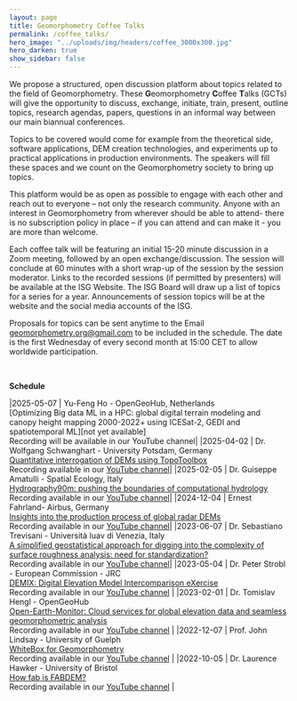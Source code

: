 ```yaml
---
layout: page
title: Geomorphometry Coffee Talks
permalink: /coffee_talks/
hero_image: "../uploads/img/headers/coffee_3000x300.jpg"
hero_darken: true
show_sidebar: false
---
```



We propose a structured, open discussion platform about topics related to the field of Geomorphometry. These **G**eomorphometry **C**offee **T**alks (GCTs) will give the opportunity to discuss, exchange, initiate, train, present, outline topics, research agendas, papers, questions in an informal way between our main biannual conferences.

Topics to be covered would come for example from the theoretical side, software applications, DEM creation technologies, and experiments up to practical applications in production environments. The speakers will fill these spaces and we count on the Geomorphometry society to bring up topics.

This platform would be as open as possible to engage with each other and reach out to everyone – not only the research community. Anyone with an interest in Geomorphometry from wherever should be able to attend- there is no subscription policy in place – if you can attend and can make it - you are more than welcome.

Each coffee talk will be featuring an initial 15-20 minute discussion in a Zoom meeting, followed by an open exchange/discussion. The session will conclude at 60 minutes with a short wrap-up of the session by the session moderator. Links to the recorded sessions (if permitted by presenters) will be available at the ISG Website. The ISG Board will draw up a list of topics for a series for a year. Announcements of session topics will be at the website and the social media accounts of the ISG.

Proposals for topics can be sent anytime to the Email [geomorphometry.org@gmail.com](mailto:geomorphometry.org@gmail.com) to be included in the schedule. The date is the first Wednesday of every second month at 15:00 CET to allow worldwide participation.

&nbsp;

**Schedule**  

|2025-05-07 | Yu-Feng Ho  - OpenGeoHub, Netherlands <br> [Optimizing Big data ML in a HPC: global digital terrain modeling and canopy height mapping 2000-2022+ using ICESat-2, GEDI and spatiotemporal ML][not yet available] <br> Recording will be available in our YouTube channel|
|2025-04-02 | Dr. Wolfgang Schwanghart - University Potsdam, Germany <br> [Quantitative interrogation of DEMs using TopoToolbox][pdf_wolfgang] <br> Recording available in our [YouTube channel][video_wolfgang]|
|2025-02-05 | Dr. Guiseppe Amatulli - Spatial Ecology, Italy <br> [Hydrography90m: pushing the boundaries of computational hydrology][pdf_guiseppe] <br> Recording available in our [YouTube channel][video_giuseppe]|
|2024-12-04 | Ernest Fahrland- Airbus, Germany <br> [Insights into the production process of global radar DEMs][pdf_ernest] <br> Recording available in our [YouTube channel][video_ernest]|
|2023-06-07 | Dr. Sebastiano Trevisani - Università Iuav di Venezia, Italy <br> [A simplified geostatistical approach for digging into the complexity of surface roughness analysis: need for standardization?][pdf_sebastiano] <br> Recording available in our [YouTube channel][video_sebastiano]|
|2023-05-04 | Dr. Peter Strobl - European Commission - JRC <br> [DEMIX: Digital Elevation Model Intercomparison eXercise][pdf_peterstrobl] <br> Recording available in our [YouTube channel][video_peterstrobl] |
|2023-02-01 | Dr. Tomislav Hengl - OpenGeoHub <br> [Open-Earth-Monitor: Cloud services for global elevation data and seamless geomorphometric analysis][pdf_tomhengl] <br> Recording available in our [YouTube channel][video_tomhengl] |
|2022-12-07 | Prof. John Lindsay - University of Guelph <br> [WhiteBox for Geomorphometry][pdf_johnlindsay] <br> Recording available in our [YouTube channel][video_johnlindsay] |
|2022-10-05 | Dr. Laurence Hawker - University of Bristol <br> [How fab is FABDEM?][pdf_laurence] <br> Recording available in our [YouTube channel][video_laurence] |

[pdf_wolfgang]: <{{site.baseurl}}/uploads/pdf/gct/CoffeeTalk_WolfgangSchwanghart_02.04.2025.pdf>
[pdf_guiseppe]: <{{site.baseurl}}/uploads/pdf/gct/CoffeeTalk_GuiseppeAmatulli_05.02.2025.pdf>
[pdf_ernest]: <{{site.baseurl}}/uploads/pdf/gct/CoffeeTalk_ErnestFahrland_04.12.2024.pdf>
[pdf_sebastiano]: <{{site.baseurl}}/uploads/pdf/gct/CoffeeTalk_Trevisani_06.07.2023.pdf>
[pdf_peterstrobl]: <{{site.baseurl}}/uploads/pdf/gct/CoffeeTalk_PeterStrobl_04.05.2023.pdf>
[pdf_tomhengl]: <{{site.baseurl}}/uploads/pdf/gct/CoffeeTalk_TomHengl_01.02.2023.pdf>
[pdf_johnlindsay]: <{{site.baseurl}}/uploads/pdf/gct/CoffeeTalk_JohnLindsay_07.12.2022.pdf>
[pdf_laurence]: <{{site.baseurl}}/uploads/pdf/gct/CoffeeTalk_LaurenceHawker_05.10.2022.pdf>

[video_wolfgang]: <https://www.youtube.com/watch?v=HBsrmeaO3gY>
[video_giuseppe]: <https://www.youtube.com/watch?v=_9D0jzHCOEA>
[video_ernest]: <https://www.youtube.com/watch?v=hDer5pnmR8M>
[video_sebastiano]: <https://www.youtube.com/watch?v=UfIBlZ2WhIM>
[video_peterstrobl]: <https://www.youtube.com/watch?v=b-NGX-RTJUo>
[video_tomhengl]: <https://www.youtube.com/watch?v=EkHM8bP1CZM>
[video_johnlindsay]: <https://www.youtube.com/watch?v=ypuvjM8ijSM>
[video_laurence]: <https://www.youtube.com/watch?v=aWZ9C9ZziE4>
